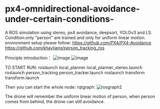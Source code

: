 # px4-omnidirectional-avoidance-under-certain-conditions-
A ROS simulation using stereo, px4 avoidance, deepsort, YOLOv3 and LS. Condition:only "person" are trained and only for uniform linear motion.
environment setup please follow:
https://github.com/PX4/PX4-Avoidance
https://github.com/khayliang/person_tracking_ros

Principle introduction：
![image](https://user-images.githubusercontent.com/68857748/128591008-d3dd80b7-47fa-419b-9026-7fdec664d27a.png)
![image](https://user-images.githubusercontent.com/68857748/128591032-861f6d31-90b3-457b-b4a4-0427e9c32d37.png)

TO START
RUN:
roslaunch local_planner local_planner_stereo.launch
roslaunch person_tracking person_tracker.launch
roslaunch transform transform.launch

Then you can start the whole node:
rqtgraph:
![rosgraph2](https://user-images.githubusercontent.com/68857748/128590767-d5ad1ddc-9984-4fa8-95e1-188ff2cb8ec1.png)


The drone will remember the uniform linear motion of person, when person comes from behind, the drone can still avoidance.

